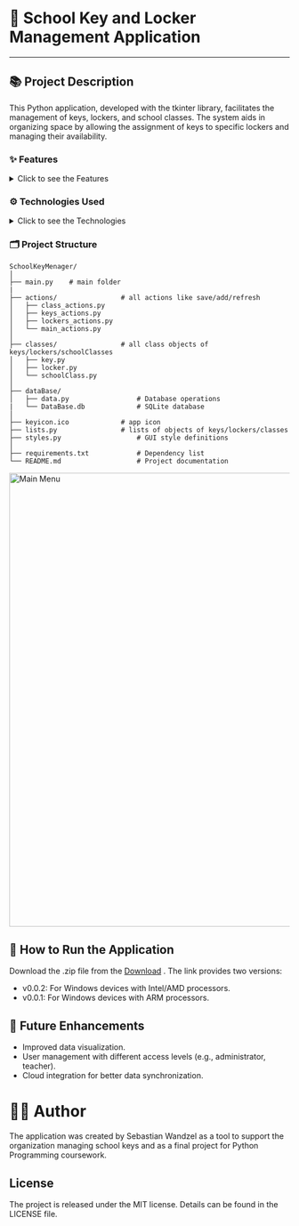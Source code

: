 # 🔑 School Key and Locker Management Application
---
## 📚 Project Description
This Python application, developed with the tkinter library, facilitates the management of keys, lockers, and school classes. The system aids in organizing space by allowing the assignment of keys to specific lockers and managing their availability.

### ✨ Features
<details>
<summary>Click to see the Features</summary>
  
Adding and Editing Keys:
- Assign keys to lockers or classes.
- Validate key numbers (4 digits, e.g., 1234).
- Manage key status (available/borrowed).

Adding and Editing Lockers:
- Define locker numbers (4 digits).
- Specify locker locations (room, row, column).
- Ensure locker uniqueness and manage associated keys.

Adding and Editing Classes:
- Create classes with names (e.g., 1A, 2B) and student counts.
- Update student counts in existing classes.
- Display class lists.

Data Review and Management:
- Display data in tables (Treeview).
- Dynamically refresh tables after changes.
- Integration with an SQLite database.

</details>

### ⚙️ Technologies Used
<details>
<summary>Click to see the Technologies</summary>
  
Python: Main programming language.

Tkinter: GUI library for creating the user interface.

SQLite: Local database for storing information about keys, lockers, and classes.

FPDF: Generating reports in PDF format (future feature).

Modularity: Code divided into modules (actions, classes, database, styles) for easy management and development.

</details>

### 🗂️ Project Structure
```
SchoolKeyMenager/
│
├── main.py    # main folder 
|
├── actions/                # all actions like save/add/refresh
│   ├── class_actions.py    
│   ├── keys_actions.py     
│   ├── lockers_actions.py 
│   └── main_actions.py     
│
├── classes/                # all class objects of keys/lockers/schoolClasses
│   ├── key.py          
│   ├── locker.py        
│   └── schoolClass.py      
│
├── dataBase/
│   ├── data.py                 # Database operations
|   └── DataBase.db             # SQLite database
│
├── keyicon.ico             # app icon
├── lists.py                # lists of objects of keys/lockers/classes              
├── styles.py                   # GUI style definitions
│
├── requirements.txt            # Dependency list
└── README.md                   # Project documentation
```

<img width="816" alt="Main Menu" src="https://github.com/user-attachments/assets/b97ac4bd-39b8-422c-bf6a-889474a6c148" />


## 🚀 How to Run the Application
Download the .zip file from the [Download](https://github.com/Polinez/SchoolKeyMenager/releases) .
The link provides two versions: 
- v0.0.2: For Windows devices with Intel/AMD processors.
- v0.0.1: For Windows devices with ARM processors.

## 🔮 Future Enhancements
- Improved data visualization.
- User management with different access levels (e.g., administrator, teacher).
- Cloud integration for better data synchronization.

# 👨‍💻 Author
The application was created by Sebastian Wandzel as a tool to support the organization managing school keys and as a final project for Python Programming coursework.

## License
The project is released under the MIT license. Details can be found in the LICENSE file.
